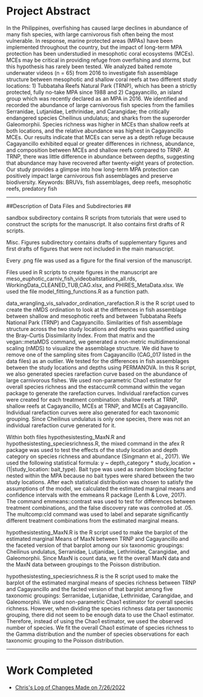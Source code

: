 # Project Abstract
In the Philippines, overfishing has caused large declines in abundance of many fish species, with large carnivorous fish often being the most vulnerable. In response, marine protected areas (MPAs) have been implemented throughout the country, but the impact of long-term MPA protection has been understudied in mesophotic coral ecosystems (MCEs). MCEs may be critical in providing refuge from overfishing and storms, but this hypothesis has rarely been tested. We analyzed baited remote underwater videos (n = 65) from 2016 to investigate fish assemblage structure between mesophotic and shallow coral reefs at two different study locations: 1) Tubbataha Reefs Natural Park (TRNP), which has been a strictly protected, fully no-take MPA since 1988 and 2) Cagayancillo, an island group which was recently declared as an MPA in 2016. We identified and recorded the abundance of large carnivorous fish species from the families Serranidae, Lutjanidae, Lethrinidae, and Carangidae; the critically endangered species Cheilinus undulatus; and sharks from the superorder Galeomorphii. Species richness was higher in MCEs than shallow reefs at both locations, and the relative abundance was highest in Cagayancillo MCEs. Our results indicate that MCEs can serve as a depth refuge because Cagayancillo exhibited equal or greater differences in richness, abundance, and composition between MCEs and shallow reefs compared to TRNP. At TRNP, there was little difference in abundance between depths, suggesting that abundance may have recovered after twenty-eight years of protection. Our study provides a glimpse into how long-term MPA protection can positively impact large carnivorous fish assemblages and preserve biodiversity.
Keywords: BRUVs, fish assemblages, deep reefs, mesophotic reefs, predatory fish


---

##Description of Data Files and Subdirectories ##

sandbox subdirectory contains R scripts from tutorials that were used to construct the scripts for the manuscript. It also contains first drafts of R scripts. 

Misc. Figures subdirectory contains drafts of supplementary figures and first drafts of figures that were not included in the main manuscript. 

Every .png file was used as a figure for the final version of the manuscript. 

Files used in R scripts to create figures in the manuscript are meso_euphotic_carniv_fish_videobaitstations_all.rds, WorkingData_CLEANED_TUB,CAG.xlsx, and PHIRES_MetaData.xlsx. We used the file model_fitting_functions.R as a function path. 

data_wrangling_vis_salvador_ordination_rarefaction.R is the R script used to create the nMDS ordination to look at the differences in fish assemblage between shallow and mesophotic reefs and between Tubbataha Reefs National Park (TRNP) and Cagayancillo. Similarities of fish assemblage structure across the two study locations and depths was quantified using the Bray-Curtis Dissimilarity Index. From that matrix and the vegan::metaMDS command, we generated a non-metric multidimensional scaling (nMDS) to visualize the assemblage structure. We did have to remove one of the sampling sites from Cagayancillo (CAG_017 listed in the data files) as an outlier. We tested for the differences in fish assemblages between the study locations and depths using PERMANOVA. In this R script, we also generated species rarefaction curve based on the abundance of large carnivorous fishes. We used non-parametric Chao1 estimator for overall species richness and the estaccumR command within the vegan package to generate the rarefaction curves. Individual rarefaction curves were created for each treatment combination: shallow reefs at TRNP, shallow reefs at Cagayancillo, MCEs at TRNP, and MCEs at Cagayancillo. Individual rarefaction curves were also generated for each taxonomic grouping. Since Cheilinus undulatus is only one species, there was not an individual rarefaction curve generated for it. 

Within both files hypothesistesting_MaxN.R and hypothesistesting_speciesrichness.R, the mixed command in the afex R package was used to test the effects of the study location and depth category on species richness and abundance (Singmann et al., 2017). We used the following statistical formula: y ~ depth_category * study_location + (1|study_location: bait_type). Bait type was used as random blocking factor nested within the MPA because no bait types were shared between the two study locations. After each statistical distribution was chosen to satisfy the assumptions of the model, we calculated the estimated marginal means and confidence intervals with the emmeans R package (Lenth & Love, 2017). The command emmeans::contrast was used to test for differences between treatment combinations, and the false discovery rate was controlled at .05. The multcomp:cld command was used to label and separate significantly different treatment combinations from the estimated marginal means. 

hypothesistesting_MaxN.R is the R script used to make the barplot of the estimated marginal Means of MaxN between TRNP and Cagayancillo and the faceted version of that barplot among our six taxonomic groupings: Cheilinus undulatus, Serranidae, Lutjanidae, Lethrinidae, Carangidae, and Galeomorphii. Since MaxN is count data, we fit the overall MaxN data and the MaxN data between groupings to the Poisson distribution. 

hypothesistesting_speciesrichness.R is the R script used to make the barplot of the estimated marginal means of species richness between TRNP and Cagayancillo and the facted version of that barplot among five taxonomic groupings: Serranidae, Lutjanidae, Lethrinidae, Carangidae, and Galeomorphii. We used non-parametric Chao1 estimator for overall species richness. However, when dividing the species richness data per taxonomic grouping, there did not seem to be enough data to use the Chao1 estimator. Therefore, instead of using the Chao1 estimator, we used the observed number of species. We fit the overall Chao1 estimate of species richness to the Gamma distribution and the number of species observations for each taxonomic grouping to the Poisson distribution.


---

# Work Completed

* [Chris's Log of Changes Made on 7/26/2022](log_ceb_2022-07-26.md)
